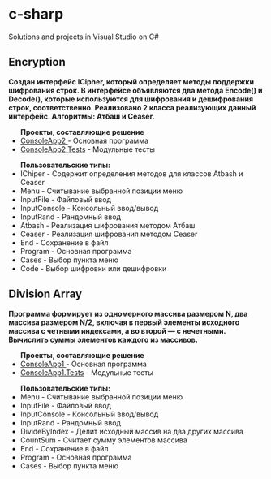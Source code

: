 # c-sharp
Solutions and projects in Visual Studio on C#


<div>
 <div>
 <h2>
        Encryption
    </h2>
<p><b> 
Создан интерфейс ICipher, который определяет методы поддержки шифрования строк. В интерфейсе объявляются два метода Encode() и Decode(), которые используются для шифрования и дешифрования строк, соответственно. Реализовано 2 класса реализующих данный интерфейс. Алгоритмы: Атбаш и Сeaser.
 </b></p>
 
 <ul><b>Проекты, составляющие решение</b>
 <li> <a href="https://github.com/mikenmsl/c-sharp/tree/master/Encryption/ConsoleApp2" >ConsoleApp2 </a> -	Основная программа</li>
        <li> <a href="https://github.com/mikenmsl/c-sharp/tree/master/Encryption/ConsoleApp2.Tests" >ConsoleApp2.Tests</a> -	Модульные тесты </li>
    </ul>

<ul><b>Пользовательские типы:</b>
  <li>IChiper -	Содержит определения методов для классов Atbash и Сeaser </li>
        <li> Menu -	Считывание выбранной позиции меню</li>
        <li> InputFile -	Файловый ввод </li>
   <li>InputConsole -	Консольный ввод/вывод </li>
   <li>InputRand -	Рандомный ввод </li>
   <li>Atbash -	Реализация шифрования методом Атбаш </li>
   <li>Ceaser -	Реализация шифрования методом Ceaser </li>
   <li>End -	Сохранение в файл </li>
   <li>Program	- Основная программа </li>
  <li>Cases -	Выбор пункта меню </li>
  <li>Code -	Выбор шифровки или дешифровки </li>
    </ul>
    </div>
<div>
 <div>
 <h2>
        Division Array
    </h2>
<p><b> 
 Программа формирует из одномерного массива размером N, два массива размером N/2, включая в первый элементы исходного массива с четными индексами, а во второй — с нечетными. Вычислить суммы элементов каждого из массивов.

 </b></p>
 
 <ul><b>Проекты, составляющие решение</b>
 <li> <a href="https://github.com/mikenmsl/c-sharp/tree/master/DivisionArray/ConsoleApp1" >ConsoleApp1 </a> -	Основная программа</li>
        <li> <a href="https://github.com/mikenmsl/c-sharp/tree/master/DivisionArray/ConsoleApp1.Tests" >ConsoleApp1.Tests</a> -	Модульные тесты </li>
    </ul>

<ul><b>Пользовательские типы:</b>
        <li> Menu -	Считывание выбранной позиции меню</li>
        <li> InputFile -	Файловый ввод </li>
   <li>InputConsole -	Консольный ввод/вывод </li>
   <li>InputRand -	Рандомный ввод </li>
   <li>DivideByIndex -	Делит исходный массив на два других массива </li>
   <li>CountSum -	Считает сумму элементов массива </li>
   <li>End -	Сохранение в файл </li>
   <li>Program	- Основная программа </li>
  <li>Cases -	Выбор пункта меню </li>
    </ul>
    </div>
